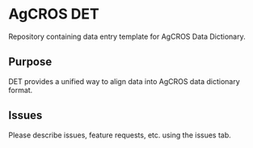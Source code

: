 # AgCROS DET

Repository containing data entry template for AgCROS Data Dictionary.

## Purpose

DET provides a unified way to align data into AgCROS data dictionary format. 


## Issues
Please describe issues, feature requests, etc. using the issues tab.